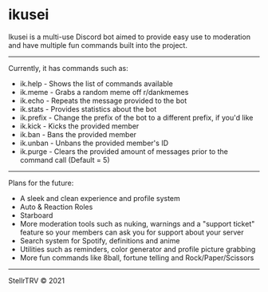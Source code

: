 # ikusei

Ikusei is a multi-use Discord bot aimed to provide
easy use to moderation and have multiple fun
commands built into the project.

-----

Currently, it has commands such as:
* ik.help - Shows the list of commands available
* ik.meme - Grabs a random meme off r/dankmemes
* ik.echo - Repeats the message provided to the bot
* ik.stats - Provides statistics about the bot
* ik.prefix - Change the prefix of the bot to a
different prefix, if you'd like
* ik.kick - Kicks the provided member
* ik.ban - Bans the provided member
* ik.unban - Unbans the provided member's ID
* ik.purge - Clears the provided amount of messages
prior to the command call (Default = 5)

-----

Plans for the future:
* A sleek and clean experience and profile system
* Auto & Reaction Roles
* Starboard
* More moderation tools such as nuking, warnings
and a "support ticket" feature so your members 
can ask you for support about your server
* Search system for Spotify, definitions and
anime
* Utilities such as reminders, color generator 
and profile picture grabbing
* More fun commands like 8ball, fortune telling
and Rock/Paper/Scissors

-----

StellrTRV © 2021
